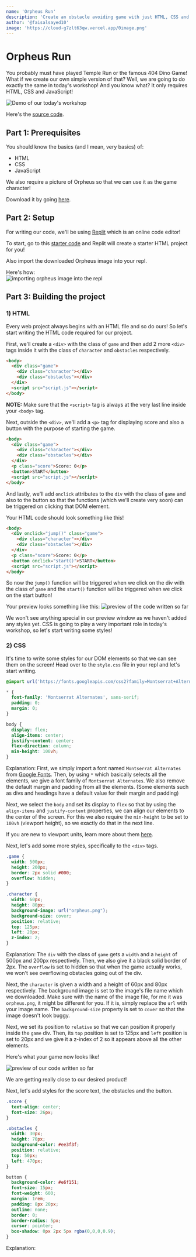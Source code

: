 ```yaml
---
name: 'Orpheus Run'
description: 'Create an obstacle avoiding game with just HTML, CSS and some JavaScript!'
author: '@faisalsayed10'
image: 'https://cloud-g7zlt63qw.vercel.app/0image.png'
---
```


# Orpheus Run

You probably must have played Temple Run or the famous 404 Dino Game! What if we create our own simple version of that? Well, we are going to do exactly the same in today's workshop! And you know what? It only requires HTML, CSS and JavaScript!

![Demo of our today's workshop](https://cloud-da2q27sz3.vercel.app/01.gif)

Here's the [source code](https://repl.it/@FaisalSayed1/Obstacle-Avoiding-Game).

## Part 1: Prerequisites

You should know the basics (and I mean, very basics) of:

* HTML
* CSS
* JavaScript

We also require a picture of Orpheus so that we can use it as the game character!

Download it by going [here](https://cloud-iz63k53d6.vercel.app/0image.png).

## Part 2: Setup

For writing our code, we'll be using [Replit](https://repl.it) which is an online code editor!

To start, go to this [starter code](https://repl.it/languages/html) and Replit will create a starter HTML project for you!

Also import the downloaded Orpheus image into your repl.

Here's how:  
![importing orpheus image into the repl](https://cloud-iso38maak.vercel.app/02.gif)

## Part 3: Building the project

### 1) HTML

Every web project always begins with an HTML file and so do ours! So let's start writing the HTML code required for our project.

First, we'll create a `<div>` with the class of `game` and then add 2 more `<div>` tags inside it with the class of `character` and `obstacles` respectively.

```html
<body>
  <div class="game">
    <div class="character"></div>
    <div class="obstacles"></div>
  </div>
  <script src="script.js"></script>
</body>
```

**NOTE:** Make sure that the `<script>` tag is always at the very last line inside your `<body>` tag.

Next, outside the `<div>`, we'll add a `<p>` tag for displaying score and also a button with the purpose of starting the game.

```html
<body>
  <div class="game">
    <div class="character"></div>
    <div class="obstacles"></div>
  </div>
  <p class="score">Score: 0</p>
  <button>START</button>
  <script src="script.js"></script>
</body>
```

And lastly, we'll add `onclick` attributes to the `div` with the class of `game` and also to the button so that the functions (which we'll create very soon) can be triggered on clicking that DOM element.

Your HTML code should look something like this!
```html
<body>
  <div onclick="jump()" class="game">
    <div class="character"></div>
    <div class="obstacles"></div>
  </div>
  <p class="score">Score: 0</p>
  <button onclick="start()">START</button>
  <script src="script.js"></script>
</body>
```

So now the `jump()` function will be triggered when we click on the div with the class of `game` and the `start()` function will be triggered when we click on the start button!

Your preview looks something like this:
![preview of the code written so far](https://cloud-mx8ey0ual.vercel.app/0image.png)

We won't see anything special in our preview window as we haven't added any styles yet. CSS is going to play a very important role in today's workshop, so let's start writing some styles!

### 2) CSS

It's time to write some styles for our DOM elements so that we can see them on the screen! Head over to the `style.css` file in your repl and let's start writing.

```css
@import url('https://fonts.googleapis.com/css2?family=Montserrat+Alternates:wght@300;400;500;600&display=swap');

* {
  font-family: 'Montserrat Alternates', sans-serif;
  padding: 0;
  margin: 0;
}

body {
  display: flex;
  align-items: center;
  justify-content: center;
  flex-direction: column;
  min-height: 100vh;
}
```

Explanation: First, we simply import a font named `Montserrat Alternates` from [Google Fonts](fonts.google.com). Then, by using `*` which basically selects all the elements, we give a font family of `Montserrat Alternates`. We also remove the default margin and padding from all the elements. (Some elements such as divs and headings have a default value for their margin and padding)

Next, we select the `body` and set its display to `flex` so that by using the `align-items` and `justify-content` properties, we can align our elements to the center of the screen. For this we also require the `min-height` to be set to `100vh` (viewport height), so we exactly do that in the next line.

If you are new to viewport units, learn more about them [here](https://css-tricks.com/fun-viewport-units/).

Next, let's add some more styles, specifically to the `<div>` tags.

```css
.game {
  width: 500px;
  height: 200px;
  border: 2px solid #000;
  overflow: hidden;
}

.character {
  width: 60px;
  height: 80px;
  background-image: url("orpheus.png");
  background-size: cover;
  position: relative;
  top: 125px;
  left: 20px;
  z-index: 2;
}
```

Explanation: The `div` with the class of `game` gets a `width` and a `height` of 500px and 200px respectively. Then, we also give it a black solid border of 2px. The `overflow` is set to hidden so that when the game actually works, we won't see overflowing obstacles going out of the div.

Next, the `character` is given a width and a height of 60px and 80px respectively. The background image is set to the image's file name which we downloaded. Make sure with the name of the image file, for me it was `orpheus.png`, it might be different for you. If it is, simply replace the `url` with your image name. The `background-size` property is set to `cover` so that the image doesn't look buggy.

Next, we set its position to `relative` so that we can position it properly inside the `game` div. Then, its `top` position is set to 125px and `left` position is set to 20px and we give it a z-index of 2 so it appears above all the other elements.

Here's what your game now looks like!

![preview of our code written so far](https://cloud-8lx2r9sy5.vercel.app/0image.png)

We are getting really close to our desired product!

Next, let's add styles for the score text, the obstacles and the button.

```css
.score {
  text-align: center;
  font-size: 26px;
}

.obstacles {
  width: 30px;
  height: 70px;
  background-color: #ee3f3f;
  position: relative;
  top: 50px;
  left: 470px;
}

button {
  background-color: #e6f151;
  font-size: 15px;
  font-weight: 600;
  margin: 1rem;
  padding: 8px 20px;
  outline: none;
  border: 0;
  border-radius: 5px;
  cursor: pointer;
  box-shadow: 0px 2px 5px rgba(0,0,0,0.9);
}
```

Explanation: 